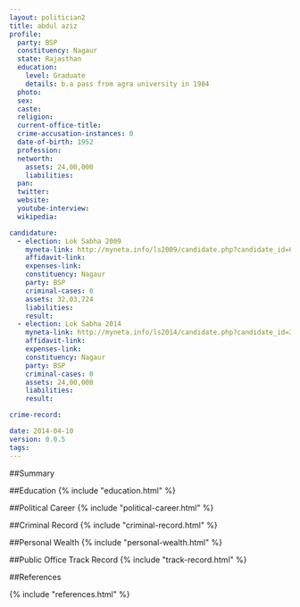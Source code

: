 ```yaml
---
layout: politician2
title: abdul aziz
profile: 
  party: BSP
  constituency: Nagaur
  state: Rajasthan
  education: 
    level: Graduate
    details: b.a pass from agra university in 1984
  photo: 
  sex: 
  caste: 
  religion: 
  current-office-title: 
  crime-accusation-instances: 0
  date-of-birth: 1952
  profession: 
  networth: 
    assets: 24,00,000
    liabilities: 
  pan: 
  twitter: 
  website: 
  youtube-interview: 
  wikipedia: 

candidature: 
  - election: Lok Sabha 2009
    myneta-link: http://myneta.info/ls2009/candidate.php?candidate_id=6090
    affidavit-link: 
    expenses-link: 
    constituency: Nagaur 
    party: BSP
    criminal-cases: 0
    assets: 32,03,724
    liabilities: 
    result:  
  - election: Lok Sabha 2014
    myneta-link: http://myneta.info/ls2014/candidate.php?candidate_id=3451
    affidavit-link: 
    expenses-link: 
    constituency: Nagaur 
    party: BSP
    criminal-cases: 0
    assets: 24,00,000
    liabilities: 
    result:  

crime-record: 

date: 2014-04-10
version: 0.0.5
tags: 
---
```


##Summary


##Education
{% include "education.html" %}


##Political Career
{% include "political-career.html" %}


##Criminal Record
{% include "criminal-record.html" %}


##Personal Wealth
{% include "personal-wealth.html" %}


##Public Office Track Record
{% include "track-record.html" %}


##References


{% include "references.html" %}
